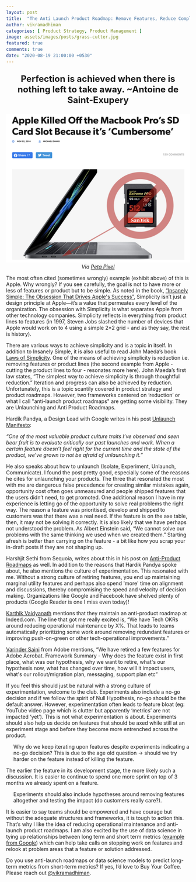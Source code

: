 ```yaml
---
layout: post
title:  "The Anti Launch Product Roadmap: Remove Features, Reduce Complexity, Gain Agility"
author: vikramadhiman
categories: [ Product Strategy, Product Management ]
image: assets/images/posts/grass-cutter.jpg
featured: true
comments: true
date: "2020-08-19 21:00:00 +0530"
---
```


<p style="font-size:24px;" align = "center"><strong>
	Perfection is achieved when there is nothing left to take away. ~Antoine de Saint-Exupery
</strong>
</p>

<p align="center">
	<img src = "/assets/images/posts/apple-reduce.png" alt="Reduce apple product line" title="Reduce apple product line" />
	<em>Via <a href="https://petapixel.com/2016/11/02/apple-killed-off-macbook-pros-sd-card-slot-cumbersome/">Peta Pixel</a>
	</em>
</p>
The most often cited (sometimes wrongly) example (exhibit above) of this is Apple. Why wrongly? If you see carefully, the goal is not to have more or less of features or product but to be simple. As noted in the book, <a href="https://www.goodreads.com/book/show/13383957-insanely-simple?ac=1&from_search=true&qid=2pZ1ZnqCKx&rank=1">“Insanely Simple: The Obsession That Drives Apple's Success”</a>, Simplicity isn’t just a design principle at Apple—it’s a value that permeates every level of the organization. The obsession with Simplicity is what separates Apple from other technology companies. Simplicity reflects in everything from product lines to features (in 1997, Steven Jobs slashed the number of devices that Apple would work on to 4 using a simple 2*2 grid - and as they say, the rest is history). 

There are various ways to achieve simplicity and is a topic in itself. In addition to Insanely Simple, it is also useful to read John Maeda’s book <a href="https://www.goodreads.com/book/show/225111.The_Laws_of_Simplicity?ac=1&from_search=true&qid=Bjb3OdmPXf&rank=1">Laws of Simplicity</a>. One of the means of achieving simplicity is reduction i.e. removing features or product lines (the second example from Apple - cutting the product lines to four -  resonates more here). John Maeda’s first law states, “The simplest way to achieve simplicity is through thoughtful reduction.” Iteration and progress can also be achieved by reduction. Unfortunately, this is a topic scantily covered in product strategy and product roadmaps. However, two frameworks centered on ‘reduction’ or what I call "anti-launch product roadmaps" are getting some visibility. They are Unlaunching and Anti Product Roadmaps. 

Hardik Pandya, a Design Lead with Google writes in his post <a href="https://hvpandya.com/unlaunch-manifesto">Unlaunch Manifesto</a>:

<em>“One of the most valuable product culture traits I’ve observed and seen bear fruit is to evaluate critically our past launches and work. When a certain feature doesn’t feel right for the current time and the state of the product, we’ve grown to not be afraid of unlaunching it.”</em>

He also speaks about how to unlaunch (Isolate, Experiment, Unlaunch, Communicate). I found the post pretty good, especially some of the reasons he cites for unlaunching your products. The three that resonated the most with me are dangerous false precedence for creating similar mistakes again, opportunity cost often goes unmeasured and people shipped features that the users didn’t need, to get promoted. One additional reason I have in my experience is letting go of the opportunity to solve real problems the right way. The reason a feature was prioritised, develop and shipped to customers was that there was a real need. If the feature is on the axe table, then, it may not be solving it correctly. It is also likely that we have perhaps not understood the problem. As Albert Einstein said, “We cannot solve our problems with the same thinking we used when we created them.” Starting afresh is better than carrying on the feature - a bit like how you scrap your in-draft posts if they are not shaping up.  

Harshjit Sethi from Sequoia, writes about this in his post on <a href="https://www.sequoiacap.com/india/article/anti-product-roadmap/">Anti-Product Roadmaps</a> as well. In addition to the reasons that Hardik Pandya spoke about, he also mentions the culture of experimentation. This resonated with me. Without a strong culture of retiring features, you end up maintaining marginal utility features and perhaps also spend 'more' time on alignment and discussions, thereby compromising the speed and velocity of decision making. Organizations like Google and Facebook have shelved plenty of products (Google Reader is one I miss even today)!  

<a href="https://www.linkedin.com/in/ckarthikv/">Karthik Vaidyanath</a> mentions that they maintain an anti-product roadmap at Indeed.com. The line that got me really excited is, “We have Tech OKRs around reducing operational maintenance by X%. That leads to teams automatically prioritizing some work around removing redundant features or improving push-on-green or other tech-operational improvements.”

<a href="https://www.linkedin.com/in/varindersaini/">Varinder Saini</a> from Adobe mentions, “We have retired a few features for Adobe Acrobat. Framework Summary - Why does the feature exist in first place, what was our hypothesis, why we want to retire, what's our hypothesis now, what has changed over time, how will it impact users, what's our rollout/migration plan, messaging, support plan etc”

If you feel this should just be natural with a strong culture of experimentation, welcome to the club. Experiments also include a no-go decision and if we follow the spirit of Null Hypothesis, no-go should be the default answer. However, experimentation often leads to feature bloat (eg: YouTube video page which is clutter but apparently ‘metrics’ are not impacted ‘yet’). This is not what experimentation is about. Experiments should also help us decide on features that should be axed while still at an experiment stage and before they become more entrenched across the product. 

<p style="padding-left:20px;">Why do we keep iterating upon features despite experiments indicating a no-go decision? This is due to the age old question -> should we try harder on the feature instead of killing the feature. </p>

The earlier the feature in its development stage, the more likely such a discussion. It is easier to continue to spend one more sprint on top of 3 months we already spent on a feature. 

<p style="padding-left:20px;">Experiments should also include hypotheses around removing features altogether and testing the impact (do customers really care?).  </p>

It is easier to say teams should be empowered and have courage but without the adequate structures and frameworks, it is tough to action this. That’s why I like the idea of reducing operational maintenance and anti-launch product roadmaps. I am also excited by the use of data science in tying up relationships between long term and short term metrics (<a href="https://storage.googleapis.com/pub-tools-public-publication-data/pdf/43887.pdf">example from Google</a>) which can help take calls on stopping work on features and relook at problem areas that a feature or solution addressed. 

Do you use anti-launch roadmaps or data science models to predict long-term metrics from short-term metrics? If yes, I’d love to Buy Your Coffee. Please reach out <a href="https://linkedin.com/in/vikrama">@vikramadhiman</a>. 



